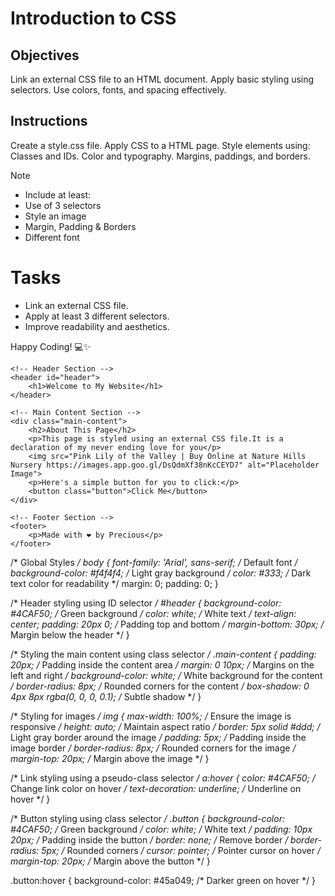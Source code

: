 # Introduction to CSS

## Objectives
Link an external CSS file to an HTML document.
Apply basic styling using selectors.
Use colors, fonts, and spacing effectively.

## Instructions

Create a style.css file.
Apply CSS to a HTML page.
Style elements using:
Classes and IDs.
Color and typography.
Margins, paddings, and borders.

>[!NOTE]
>  - Include at least:
>  - Use of 3 selectors
>  - Style an image
>  - Margin, Padding & Borders
>  - Different font

# Tasks
 - Link an external CSS file.
 - Apply at least 3 different selectors.
 - Improve readability and aesthetics.

Happy Coding! 💻✨
<!DOCTYPE html>
<html lang="en">
<head>
    <meta charset="UTF-8">
    <meta name="viewport" content="width=device-width, initial-scale=1.0">
    <title>Styling with CSS</title>
    <!-- Link to external CSS file -->
    <link rel="stylesheet" href="plpstyles.css">
</head>
<body>

    <!-- Header Section -->
    <header id="header">
        <h1>Welcome to My Website</h1>
    </header>

    <!-- Main Content Section -->
    <div class="main-content">
        <h2>About This Page</h2>
        <p>This page is styled using an external CSS file.It is a declaration of my never ending love for you</p>
        <img src="Pink Lily of the Valley | Buy Online at Nature Hills Nursery https://images.app.goo.gl/DsQdmXf38nKcCEYD7" alt="Placeholder Image">
        <p>Here's a simple button for you to click:</p>
        <button class="button">Click Me</button>
    </div>

    <!-- Footer Section -->
    <footer>
        <p>Made with ❤️ by Precious</p>
    </footer>

</body>
</html>




/* Global Styles */
body {
    font-family: 'Arial', sans-serif; /* Default font */
    background-color: #f4f4f4; /* Light gray background */
    color: #333; /* Dark text color for readability */
    margin: 0;
    padding: 0;
}

/* Header styling using ID selector */
#header {
    background-color: #4CAF50; /* Green background */
    color: white; /* White text */
    text-align: center;
    padding: 20px 0; /* Padding top and bottom */
    margin-bottom: 30px; /* Margin below the header */
}

/* Styling the main content using class selector */
.main-content {
    padding: 20px; /* Padding inside the content area */
    margin: 0 10px; /* Margins on the left and right */
    background-color: white; /* White background for the content */
    border-radius: 8px; /* Rounded corners for the content */
    box-shadow: 0 4px 8px rgba(0, 0, 0, 0.1); /* Subtle shadow */
}

/* Styling for images */
img {
    max-width: 100%; /* Ensure the image is responsive */
    height: auto; /* Maintain aspect ratio */
    border: 5px solid #ddd; /* Light gray border around the image */
    padding: 5px; /* Padding inside the image border */
    border-radius: 8px; /* Rounded corners for the image */
    margin-top: 20px; /* Margin above the image */
}

/* Link styling using a pseudo-class selector */
a:hover {
    color: #4CAF50; /* Change link color on hover */
    text-decoration: underline; /* Underline on hover */
}

/* Button styling using class selector */
.button {
    background-color: #4CAF50; /* Green background */
    color: white; /* White text */
    padding: 10px 20px; /* Padding inside the button */
    border: none; /* Remove border */
    border-radius: 5px; /* Rounded corners */
    cursor: pointer; /* Pointer cursor on hover */
    margin-top: 20px; /* Margin above the button */
}

.button:hover {
    background-color: #45a049; /* Darker green on hover */
}





